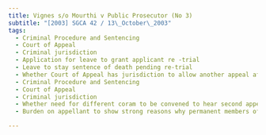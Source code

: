 ```yaml
---
title: Vignes s/o Mourthi v Public Prosecutor (No 3) 
subtitle: "[2003] SGCA 42 / 13\_October\_2003"
tags:
  - Criminal Procedure and Sentencing
  - Court of Appeal
  - Criminal jurisdiction
  - Application for leave to grant applicant re -trial
  - Leave to stay sentence of death pending re-trial
  - Whether Court of Appeal has jurisdiction to allow another appeal after appeal against conviction heard and dismissed
  - Criminal Procedure and Sentencing
  - Court of Appeal
  - Criminal jurisdiction
  - Whether need for different coram to be convened to hear second appeal before Court of Appeal
  - Burden on appellant to show strong reasons why permanent members of Court of Appeal would be unable to act objectively in matter

---
```


